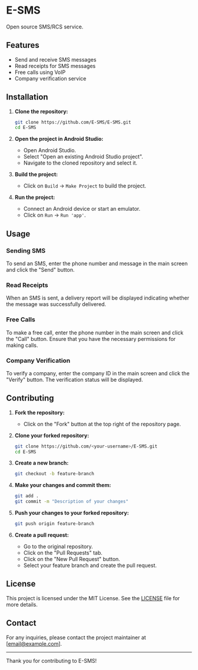 # E-SMS

Open source SMS/RCS service.

## Features

- Send and receive SMS messages
- Read receipts for SMS messages
- Free calls using VoIP
- Company verification service

## Installation

1. **Clone the repository:**
    ```sh
    git clone https://github.com/E-SMS/E-SMS.git
    cd E-SMS
    ```

2. **Open the project in Android Studio:**
    - Open Android Studio.
    - Select "Open an existing Android Studio project".
    - Navigate to the cloned repository and select it.

3. **Build the project:**
    - Click on `Build` -> `Make Project` to build the project.

4. **Run the project:**
    - Connect an Android device or start an emulator.
    - Click on `Run` -> `Run 'app'`.

## Usage

### Sending SMS

To send an SMS, enter the phone number and message in the main screen and click the "Send" button.

### Read Receipts

When an SMS is sent, a delivery report will be displayed indicating whether the message was successfully delivered.

### Free Calls

To make a free call, enter the phone number in the main screen and click the "Call" button. Ensure that you have the necessary permissions for making calls.

### Company Verification

To verify a company, enter the company ID in the main screen and click the "Verify" button. The verification status will be displayed.

## Contributing

1. **Fork the repository:**
    - Click on the "Fork" button at the top right of the repository page.

2. **Clone your forked repository:**
    ```sh
    git clone https://github.com/<your-username>/E-SMS.git
    cd E-SMS
    ```

3. **Create a new branch:**
    ```sh
    git checkout -b feature-branch
    ```

4. **Make your changes and commit them:**
    ```sh
    git add .
    git commit -m "Description of your changes"
    ```

5. **Push your changes to your forked repository:**
    ```sh
    git push origin feature-branch
    ```

6. **Create a pull request:**
    - Go to the original repository.
    - Click on the "Pull Requests" tab.
    - Click on the "New Pull Request" button.
    - Select your feature branch and create the pull request.

## License

This project is licensed under the MIT License. See the [LICENSE](LICENSE) file for more details.

## Contact

For any inquiries, please contact the project maintainer at [email@example.com].

---

Thank you for contributing to E-SMS!
